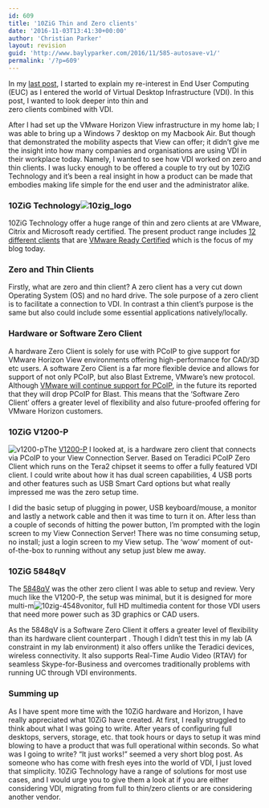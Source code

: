```yaml
---
id: 609
title: '10ZiG Thin and Zero clients'
date: '2016-11-03T13:41:30+00:00'
author: 'Christian Parker'
layout: revision
guid: 'http://www.baylyparker.com/2016/11/585-autosave-v1/'
permalink: '/?p=609'
---
```


In my [last post](http://www.baylyparker.com/2016/10/horizon-view-my-learning-journey/), I started to explain my re-interest in End User Computing (EUC) as I entered the world of Virtual Desktop Infrastructure (VDI). In this post, I wanted to look deeper into thin and  
zero clients combined with VDI.

After I had set up the VMware Horizon View infrastructure in my home lab; I was able to bring up a Windows 7 desktop on my Macbook Air. But though that demonstrated the mobility aspects that View can offer; it didn’t give me the insight into how many companies and organisations are using VDI in their workplace today. Namely, I wanted to see how VDI worked on zero and thin clients. I was lucky enough to be offered a couple to try out by 10ZiG Technology and it’s been a real insight in how a product can be made that embodies making life simple for the end user and the administrator alike.


### **10ZiG Technology![10zig_logo](https://i0.wp.com/www.baylyparker.com/wp-content/uploads/2016/11/10Zig_logo.png?resize=300%2C129)**

10ZiG Technology offer a huge range of thin and zero clients at are VMware, Citrix and Microsoft ready certified. The present product range includes [12 different clients](http://www.10zig.com/product/vmware-certified_thin_clients/) that are [VMware Ready Certified](http://www.vmware.com/resources/compatibility/) which is the focus of my blog today.

### **Zero and Thin Clients**

Firstly, what are zero and thin client? A zero client has a very cut down Operating System (OS) and no hard drive. The sole purpose of a zero client is to facilitate a connection to VDI. In contrast a thin client’s purpose is the same but also could include some essential applications natively/locally.

### Hardware or Software Zero Client

A hardware Zero Client is solely for use with PCoIP to give support for VMware Horizon View environments offering high-performance for CAD/3D etc users. A software Zero Client is a far more flexible device and allows for support of not only PCoIP, but also Blast Extreme, VMware’s new protocol. Although [VMware will continue support for PCoIP](http://www.vmware.com/content/dam/digitalmarketing/vmware/en/pdf/techpaper/vmware-horizon-7-view-blast-extreme-display-protocol.pdf), in the future its reported that they will drop PCoIP for Blast. This means that the ‘Software Zero Client’ offers a greater level of flexibility and also future-proofed offering for VMware Horizon customers.

### **10ZiG V1200-P**

![v1200-p](https://i0.wp.com/www.baylyparker.com/wp-content/uploads/2016/11/v1200-P.jpg?resize=150%2C150)The [V1200-P](http://www.10zig.com/media/v1200-p_updated.pdf) I looked at, is a hardware zero client that connects via PCoIP to your View Connection Server. Based on Teradici PCoIP Zero Client which runs on the Tera2 chipset it seems to offer a fully featured VDI client. I could write about how it has dual screen capabilities, 4 USB ports and other features such as USB Smart Card options but what really impressed me was the zero setup time.

I did the basic setup of plugging in power, USB keyboard/mouse, a monitor and lastly a network cable and then it was time to turn it on. After less than a couple of seconds of hitting the power button, I’m prompted with the login screen to my View Connection Server! There was no time consuming setup, no install; just a login screen to my View setup. The ‘wow’ moment of out-of-the-box to running without any setup just blew me away.

### 10ZiG 5848qV

The [5848qV](http://www.10zig.com/media/5848qv_series.pdf) was the other zero client I was able to setup and review. Very much like the V1200-P, the setup was minimal, but it is designed for more multi-m![10zig-4548v](https://i0.wp.com/www.baylyparker.com/wp-content/uploads/2016/11/10ZiG-4448v.png?resize=150%2C150)onitor, full HD multimedia content for those VDI users that need more power such as 3D graphics or CAD users.

As the 5848qV is a Software Zero Client it offers a greater level of flexibility than its hardware client counterpart . Though I didn’t test this in my lab (A constraint in my lab environment) it also offers unlike the Teradici devices, wireless connectivity. It also supports Real-Time Audio Video (RTAV) for seamless Skype-for-Business and overcomes traditionally problems with running UC through VDI environments.

### Summing up

As I have spent more time with the 10ZiG hardware and Horizon, I have really appreciated what 10ZiG have created. At first, I really struggled to think about what I was going to write. After years of configuring full desktops, servers, storage, etc. that took hours or days to setup it was mind blowing to have a product that was full operational within seconds. So what was I going to write? “It just works!” seemed a very short blog post. As someone who has come with fresh eyes into the world of VDI, I just loved that simplicity. 10ZiG Technology have a range of solutions for most use cases, and I would urge you to give them a look at if you are either considering VDI, migrating from full to thin/zero clients or are considering another vendor.